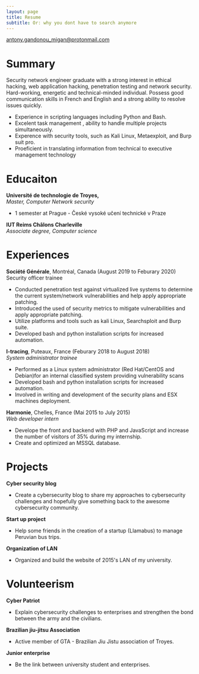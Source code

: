 ```yaml
---
layout: page
title: Resume
subtitle: Or: why you dont have to search anymore 
---
```

[antony.gandonou_migan@protonmail.com](antony.gandonou_migan@protonmail.com)
# Summary

Security network engineer graduate with a strong interest in ethical hacking, web application hacking, penetration testing and network security. Hard-working, energetic and technical-minded individual. Possess good communication skills in French and English and a strong ability to resolve issues quickly.

- Experience in scripting languages including Python and Bash.
- Excelent task management , ability to handle multiple projects simultaneously.
- Experence with security tools, such as Kali Linux, Metaexploit, and Burp suit pro.
- Proeficient in translating information from technical to executive management technology

# Educaiton

**Université de technologie de Troyes,**  
*Master, Computer Network security*
- 1 semester at Prague - České vysoké učení technické v Praze

**IUT Reims Châlons Charleville**  
*Associate degree, Computer science*

# Experiences

**Société Générale**, Montréal, Canada (August 2019 to Feburary 2020)  
Security officer trainee

- Conducted penetration test against virtualized live systems to determine the current system/network vulnerabilities and help apply appropriate patching.
- Introduced the used of security metrics to mitigate vulnerabilities and apply appropriate patching.
- Utilize platforms and tools such as kali Linux, Searchsploit and Burp suite.
- Developed bash and python installation scripts for increased automation.

**I-tracing**, Puteaux, France (Feburary 2018 to August 2018)  
*System administrator trainee*

- Performed as a Linux system administrator (Red Hat/CentOS and Debian)for an internal classified system providing vulnerability scans
- Developed bash and python installation scripts for increased automation.
- Involved in writing and development of the security plans and ESX machines deployment.

**Harmonie**, Chelles, France (Mai 2015 to July 2015)  
*Web developer intern*

- Develope the front and backend with PHP and JavaScript and increase the number of visitors of 35% during my internship.
- Create and optimized an MSSQL database.

# Projects

**Cyber security blog**
- Create a cybersecurity blog to share my approaches to cybersecurity challenges and hopefully give something back to the awesome cybersecurity community.  

**Start up project**
- Help some friends in the creation of a startup (Llamabus) to manage Peruvian bus trips.  

**Organization of LAN**
- Organized and build the website of 2015's LAN of my university.

# Volunteerism

**Cyber Patriot**
- Explain cybersecurity challenges to enterprises and strengthen the bond between the army and the civilians.

**Brazilian jiu-jitsu Association**  
- Active member of GTA - Brazilian Jiu Jistu association of Troyes.

**Junior enterprise**
- Be the link between university student and enterprises.

